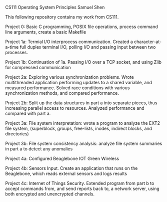 CS111 Operating System Principles
Samuel Shen

This following repository contains my work from CS111.

Project 0: Basic C programming, POSIX file operations, process command line
arguments, create a basic Makefile

Project 1a: Termial I/O interprocess communication. Created a character-at-a-time
full duplex terminal I/O, polling I/O and passing input between two processes.

Project 1b: Continuation of 1a. Passing I/O over a TCP socket, and using Zlib
for compressed communication

Project 2a: Exploring various synchronization problems. Wrote multithreaded application
performing updates to a shared variable, and measured performance. Solved race conditions
with various synchronization methods, and compared performance.

Project 2b: Split up the data structures in part a into separate pieces, thus increasing
parallel access to resources. Analyzed performance and compared with part a.

Project 3a: File system interpretation: wrote a program to analyze the EXT2 file system,
(superblock, groups, free-lists, inodes, indirect blocks, and directories)

Project 3b: File system consistency analysis: analyze file system summaries in part a
to detect any anomalies

Project 4a: Configured Beaglebone IOT Green Wireless

Project 4b: Sensors Input. Create an application that runs on the Beaglebone, which reads
external sensors and logs results

Project 4c: Internet of Things Security. Extended program from part b to accept commands
from, and send reports back to, a network server, using both encrypted and unencrypted
channels.
